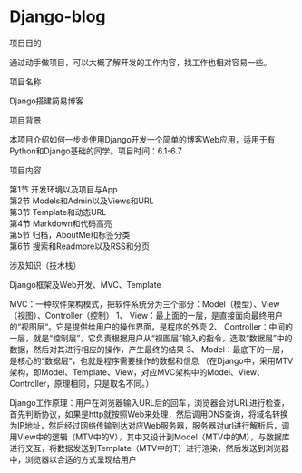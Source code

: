 # Django-blog
项目目的

通过动手做项目，可以大概了解开发的工作内容，找工作也相对容易一些。


项目名称

Django搭建简易博客


项目背景

本项目介绍如何一步步使用Django开发一个简单的博客Web应用，适用于有Python和Django基础的同学。项目时间：6.1-6.7


项目内容

第1节 开发环境以及项目与App
<br>第2节 Models和Admin以及Views和URL
<br>第3节 Template和动态URL
<br>第4节 Markdown和代码高亮
<br>第5节 归档，AboutMe和标签分类
<br>第6节 搜索和Readmore以及RSS和分页


涉及知识（技术栈）

Django框架及Web开发、MVC、Template

MVC：一种软件架构模式，把软件系统分为三个部分：Model（模型）、View（视图）、Controller（控制）
1、	View：最上面的一层，是直接面向最终用户的“视图层“。它是提供给用户的操作界面，是程序的外壳
2、	Controller：中间的一层，就是“控制层”，它负责根据用户从“视图层”输入的指令，选取“数据层”中的数据，然后对其进行相应的操作，产生最终的结果
3、	Model：最底下的一层，是核心的“数据层”，也就是程序需要操作的数据和信息
（在Django中，采用MTV架构，即Model、Template、View，对应MVC架构中的Model、View、Controller，原理相同，只是取名不同。）

Django工作原理：用户在浏览器输入URL后的回车，浏览器会对URL进行检查，首先判断协议，如果是http就按照Web来处理，然后调用DNS查询，将域名转换为IP地址，然后经过网络传输到达对应Web服务器，服务器对url进行解析后，调用View中的逻辑（MTV中的V），其中又设计到Model（MTV中的M），与数据库进行交互，将数据发送到Template（MTV中的T）进行渲染，然后发送到浏览器中，浏览器以合适的方式呈现给用户

